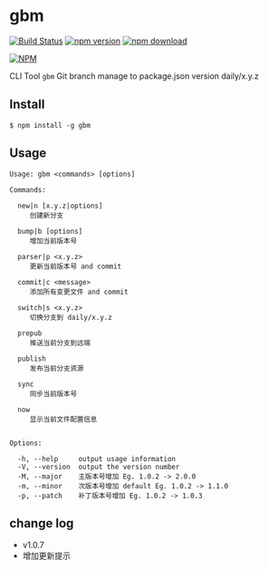 gbm
===
[![Build Status](https://travis-ci.org/noyobo/gbm.svg)](https://travis-ci.org/noyobo/gbm)
[![npm version](http://img.shields.io/npm/v/gbm.svg)](https://www.npmjs.org/package/gbm)
[![npm download](http://img.shields.io/npm/dm/gbm.svg)](https://www.npmjs.org/package/gbm)

[![NPM](https://nodei.co/npm/gbm.png?downloads=true&downloadRank=true&stars=true)](https://nodei.co/npm/gbm/)

CLI Tool `gbm` Git branch manage to package.json version daily/x.y.z

## Install

```
$ npm install -g gbm
```
## Usage

```
Usage: gbm <commands> [options]

Commands:

  new|n [x.y.z|options]
     创建新分支

  bump|b [options]
     增加当前版本号

  parser|p <x.y.z>
     更新当前版本号 and commit

  commit|c <message>
     添加所有变更文件 and commit

  switch|s <x.y.z>
     切换分支到 daily/x.y.z

  prepub
     推送当前分支到远端

  publish
     发布当前分支资源

  sync
     同步当前版本号

  now
     显示当前文件配置信息


Options:

  -h, --help     output usage information
  -V, --version  output the version number
  -M, --major    主版本号增加 Eg. 1.0.2 -> 2.0.0
  -m, --minor    次版本号增加 default Eg. 1.0.2 -> 1.1.0
  -p, --patch    补丁版本号增加 Eg. 1.0.2 -> 1.0.3
```
## change log

- v1.0.7
 - 增加更新提示
